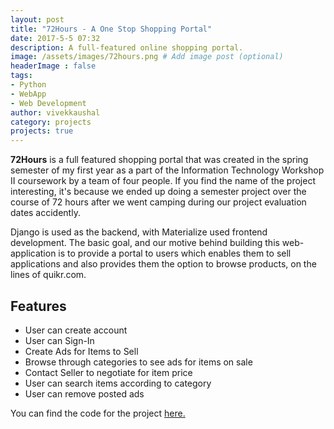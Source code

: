 ```yaml
---
layout: post
title: "72Hours - A One Stop Shopping Portal"
date: 2017-5-5 07:32
description: A full-featured online shopping portal.
image: /assets/images/72hours.png # Add image post (optional)
headerImage : false
tags:
- Python
- WebApp
- Web Development
author: vivekkaushal
category: projects
projects: true
---
```


**72Hours** is a full featured shopping portal that was created in the spring semester of my first year as a part of the Information Technology Workshop II coursework by a team of four people.  If you find the name of the project interesting, it's because we ended up doing a semester project over the course of 72 hours after we went camping during our project evaluation dates accidently.

Django is used as the backend, with Materialize used frontend development. The basic goal, and our motive behind building this web-application is to provide a portal to users which enables them to sell applications and also provides them the option to browse products, on the lines of quikr.com.

## Features
- User can create account
- User can Sign-In
- Create Ads for Items to Sell
- Browse through categories to see ads for items on sale
- Contact Seller to negotiate for item price
- User can search items according to category
- User can remove posted ads

You can find the code for the project [here.](https://github.com/kaushalvivek/72Hours)